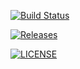 [![Build Status](https://travis-ci.com/Cynichill/sem.svg?branch=master)](https://travis-ci.com/Cynichill/sem)

[![Releases](https://img.shields.io/github/release/Cynichill/sem/all.svg?style=flat-square)](https://github.com/Cynichill/sem/releases)

[![LICENSE](https://img.shields.io/github/license/Cynichill/sem.svg?style=flat-square)](https://github.com/Cynichill/sem/blob/master/LICENSE)